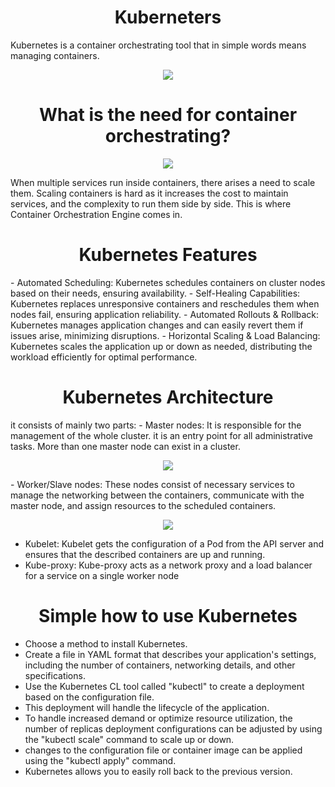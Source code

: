 <h1 align="center">Kuberneters</h1>
Kubernetes is a container orchestrating tool that in simple words means managing containers.

<p align="center">
<img src="https://github.com/UnaizaNaseem/Notes/assets/73931604/f97154f4-c48e-4db0-a13e-fa7496e1611e">
</p>

<h1 align="center">What is the need for container orchestrating? </h1>

<p align="center">
<img src="https://github.com/UnaizaNaseem/Notes/assets/73931604/d855d5c2-ca53-4570-88eb-df127a5624df">
</p>
When multiple services run inside containers, there arises a need to scale them. 
Scaling containers is hard as it increases the cost to maintain services, and the complexity to run them side by side. This is where Container Orchestration Engine comes in.

<h1 align="center"> Kubernetes Features </h1>
- Automated Scheduling: Kubernetes schedules containers on cluster nodes based on their needs, ensuring availability.
- Self-Healing Capabilities: Kubernetes replaces unresponsive containers and reschedules them when nodes fail, ensuring application reliability.
- Automated Rollouts & Rollback: Kubernetes manages application changes and can easily revert them if issues arise, minimizing disruptions.
- Horizontal Scaling & Load Balancing: Kubernetes scales the application up or down as needed, distributing the workload efficiently for optimal performance.

<h1 align="center"> Kubernetes Architecture </h1>
it consists of mainly two parts:
- Master nodes: It is responsible for the management of the whole cluster. it is an entry point for all administrative tasks. More than one master node can exist in a cluster.

<p align="center">
<img src="https://github.com/UnaizaNaseem/Notes/assets/73931604/57252e66-a2c0-46cc-98a0-cd1ae3f0e236"></p>
- Worker/Slave nodes: These nodes consist of necessary services to manage the networking between the containers, communicate with the master node, and assign resources to the scheduled containers.
<p align="center">
<img src="https://github.com/UnaizaNaseem/Notes/assets/73931604/0245fca4-9dc8-448e-9574-b21b2bb60929">
</p>

  - Kubelet: Kubelet gets the configuration of a Pod from the API server and ensures that the described containers are up and running.
  - Kube-proxy: Kube-proxy acts as a network proxy and a load balancer for a service on a single worker node

<h1 align="center"> Simple how to use Kubernetes </h1>

- Choose a method to install Kubernetes.
- Create a file in YAML format that describes your application's settings, including the number of containers, networking details, and other specifications.
- Use the Kubernetes CL tool called "kubectl" to create a deployment based on the configuration file.
- This deployment will handle the lifecycle of the application.
- To handle increased demand or optimize resource utilization, the number of replicas deployment configurations can be adjusted by using the "kubectl scale" command to scale up or down.
- changes to the configuration file or container image can be applied using the "kubectl apply" command.
- Kubernetes allows you to easily roll back to the previous version.
